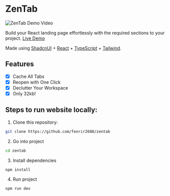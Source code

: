 # ZenTab
![ZenTab Demo Video](https://res.cloudinary.com/dht5iya5r/image/upload/v1721141759/zentab_demo_ve0urb.gif)

Build your React landing page effortlessly with the required sections to your project. <a href="https://getzentab.vercel.app" target="_blank">Live Demo</a>

Made using <a href="https://ui.shadcn.com/" target="_blank">ShadcnUI</a> + <a href="https://react.dev/" target="_blank">React</a> + <a href="https://www.typescriptlang.org/" target="_blank">TypeScript</a> + <a href="https://tailwindcss.com/" target="_blank">Tailwind</a>.

## Features

- [x] Cache All Tabs
- [x] Reopen with One Click
- [x] Declutter Your Workspace
- [x] Only 32kb!

## Steps to run website locally:

1. Clone this repository:

```bash
git clone https://github.com/fenrir2608/zentab
```

2. Go into project

```bash
cd zentab
```

3. Install dependencies

```bash
npm install
```

4. Run project

```bash
npm run dev
```
